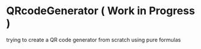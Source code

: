 # QRcodeGenerator ( Work in Progress ) 

trying to create a QR code generator from scratch using pure formulas 
